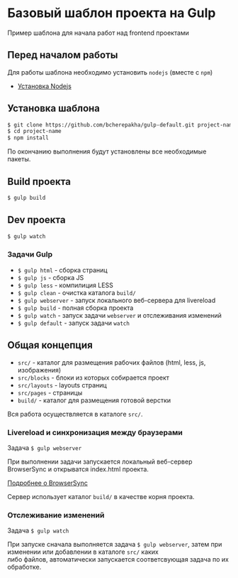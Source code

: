 # Базовый шаблон проекта на Gulp

Пример шаблона для начала работ над frontend проектами

## Перед началом работы

Для работы шаблона необходимо установить `nodejs` (вместе с `npm`)

- [Установка Nodejs](https://github.com/joyent/node/wiki/Installing-Node.js-via-package-manager "Installing Node.js via package manager")

## Установка шаблона

``` sh
$ git clone https://github.com/bcherepakha/gulp-default.git project-name
$ cd project-name
$ npm install
```

По окончанию выполнения будут установлены все необходимые пакеты.

## Build проекта

``` sh
$ gulp build
```

## Dev проекта

``` sh
$ gulp watch
```

### Задачи Gulp

 - `$ gulp html` - сборка страниц
 - `$ gulp js` - сборка JS
 - `$ gulp less` - компилиция LESS
 - `$ gulp clean` - очистка каталога `build/`
 - `$ gulp webserver` - запуск локального веб-сервера для livereload
 - `$ gulp build` - полная сборка проекта
 - `$ gulp watch` - запуск задачи `webserver` и отслеживания изменений
 - `$ gulp default` - запуск задачи `watch`

## Общая концепция

- `src/` - каталог для размещения рабочих файлов (html, less, js, изображения)
- `src/blocks` - блоки из которых собирается проект
- `src/layouts` - layouts страниц
- `src/pages` - страницы
- `build/` - каталог для размещения готовой верстки

Вся работа осуществляется в каталоге `src/`.

### Livereload и синхронизация между браузерами

Задача `$ gulp webserver`

При выполнении задачи запускается локальный веб-сервер BrowserSync и открыватся index.html проекта.  

[Подробнее о BrowserSync](http://www.browsersync.io/ "Подробнее о BrowserSync")  

Сервер использует каталог `build/` в качестве корня проекта.

### Отслеживание изменений

Задача `$ gulp watch`

При запуске сначала выполняется задача `$ gulp webserver`, затем при изменении или добавлении в каталоге `src/` каких  
либо файлов, автоматически запускается соответсвующая задача по их обработке.
